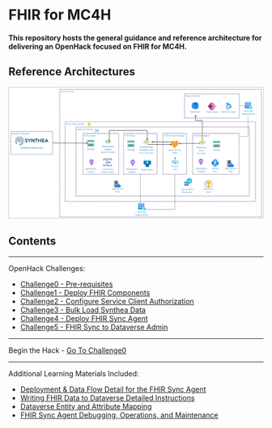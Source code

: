 # FHIR for MC4H

#### This repository hosts the general guidance and reference architecture for delivering an OpenHack focused on FHIR for MC4H.

## Reference Architectures
![FHIR for MC4H Reference Architecture](./images/fhir-mc4h-new.png)

## Contents
---
OpenHack Challenges:
* [Challenge0 - Pre-requisites](./Challenge0-Prerequistes/ReadMe.md)
* [Challenge1 - Deploy FHIR Components](./Challenge1-DeployFHIR/ReadMe.md)
* [Challenge2 - Configure Service Client Authorization](./Challenge2-AuthSetup/ReadMe.md)
* [Challenge3 - Bulk Load Synthea Data](./Challenge3-BulkLoad/ReadMe.md)
* [Challenge4 - Deploy FHIR Sync Agent](./Challenge4-FHIRSyncAgent/ReadMe.md)
* [Challenge5 - FHIR Sync to Dataverse Admin](./Challenge5-FHIRSyncDV/ReadMe.md)

---

Begin the Hack - [Go To Challenge0](./Challenge0-Prerequistes/ReadMe.md)

---
Additional Learning Materials Included:
* [Deployment & Data Flow Detail for the FHIR Sync Agent](./Docs/SyncAgentDeployDetail.md)
* [Writing FHIR Data to Dataverse Detailed Instructions](./Docs/WritingToDataverseDetail.md)
* [Dataverse Entity and Attribute Mapping](./Docs/ManageSyncAgentMaps.md)
* [FHIR Sync Agent Debugging, Operations, and Maintenance](./Docs/Debug-Maintenance.md)

